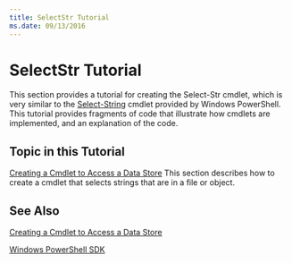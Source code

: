 ```yaml
---
title: SelectStr Tutorial
ms.date: 09/13/2016
---
```

# SelectStr Tutorial

This section provides a tutorial for creating the Select-Str cmdlet, which is very similar to the [Select-String](/powershell/module/microsoft.powershell.utility/select-string) cmdlet provided by Windows PowerShell. This tutorial provides fragments of code that illustrate how cmdlets are implemented, and an explanation of the code.

## Topic in this Tutorial

[Creating a Cmdlet to Access a Data Store](./creating-a-cmdlet-to-access-a-data-store.md)
This section describes how to create a cmdlet that selects strings that are in a file or object.

## See Also

[Creating a Cmdlet to Access a Data Store](./creating-a-cmdlet-to-access-a-data-store.md)

[Windows PowerShell SDK](../windows-powershell-reference.md)
